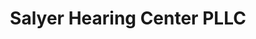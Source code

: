 ---
title: "Salyer Hearing Center PLLC"
url: /sylva/salyer-hearing-center-pllc/
shop: hearing aids
---